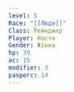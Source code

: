 ```yaml
---
level: 5
Race: "[[Люди]]"
Class: Рейнджер
Player: Настя
Gender: Жінка
hp: 39
ac: 15
modifier: 3
pasperc: 14
---
```

